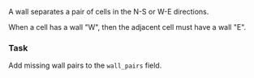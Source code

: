 A wall separates a pair of cells in the N-S or W-E directions.

When a cell has a wall "W", then the adjacent cell must have a wall "E".

### Task

Add missing wall pairs to the `wall_pairs` field.
